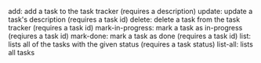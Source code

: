 add: add a task to the task tracker (requires a description)
update: update a task's description (requires a task id)
delete: delete a task from the task tracker (requires a task id)
mark-in-progress: mark a task as in-progress (reqiures a task id)
mark-done: mark a task as done (requires a task id)
list: lists all of the tasks with the given status (requires a task status)
list-all: lists all tasks
